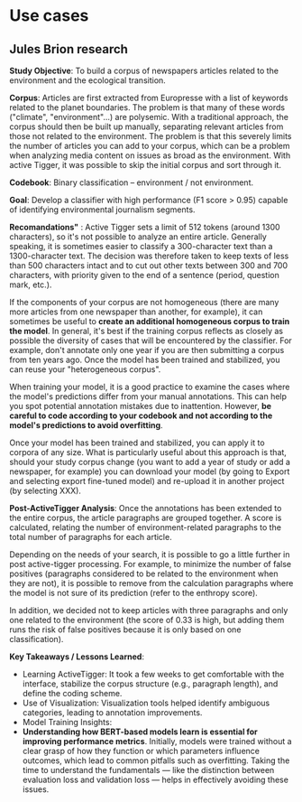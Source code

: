 # Use cases

## Jules Brion research

**Study Objective**: To build a corpus of newspapers articles related to the environment and the ecological transition. 

**Corpus**: Articles are first extracted from Europresse with a list of keywords related to the planet boundaries. The problem is that many of these words ("climate", "environment"...) are polysemic. With a traditional approach, the corpus should then be built up manually, separating relevant articles from those not related to the environment. The problem is that this severely limits the number of articles you can add to your corpus, which can be a problem when analyzing media content on issues as broad as the environment. With active Tigger, it was possible to skip the initial corpus and sort through it.

**Codebook**: Binary classification – environment / not environment.

**Goal**: Develop a classifier with high performance (F1 score > 0.95) capable of identifying environmental journalism segments.

**Recomandations"** : Active Tigger sets a limit of 512 tokens (around 1300 characters), so it's not possible to analyze an entire article. Generally speaking, it is sometimes easier to classify a 300-character text than a 1300-character text. The decision was therefore taken to keep texts of less than 500 characters intact and to cut out other texts between 300 and 700 characters, with priority given to the end of a sentence (period, question mark, etc.).

If the components of your corpus are not homogeneous (there are many more articles from one newspaper than another, for example), it can sometimes be useful to **create an additional homogeneous corpus to train the model**. In general, it's best if the training corpus reflects as closely as possible the diversity of cases that will be encountered by the classifier. For example, don't annotate only one year if you are then submitting a corpus from ten years ago. Once the model has been trained and stabilized, you can reuse your "heterogeneous corpus".

When training your model, it is a good practice to examine the cases where the model's predictions differ from your manual annotations. This can help you spot potential annotation mistakes due to inattention. However, **be careful to code according to your codebook and not according to the model's predictions to avoid overfitting**.

Once your model has been trained and stabilized, you can apply it to corpora of any size. What is particularly useful about this approach is that, should your study corpus change (you want to add a year of study or add a newspaper, for example) you can download your model (by going to Export and selecting export fine-tuned model) and re-upload it in another project (by selecting XXX). 

**Post-ActiveTigger Analysis**: Once the annotations has been extended to the entire corpus, the article paragraphs are grouped together. A score is calculated, relating the number of environment-related paragraphs to the total number of paragraphs for each article. 

Depending on the needs of your search, it is possible to go a little further in post active-tigger processing. For example, to minimize the number of false positives (paragraphs considered to be related to the environment when they are not), it is possible to remove from the calculation paragraphs where the model is not sure of its prediction (refer to the enthropy score).

In addition, we decided not to keep articles with three paragraphs and only one related to the environment (the score of 0.33 is high, but adding them runs the risk of false positives because it is only based on one classification).

**Key Takeaways / Lessons Learned**:

- Learning ActiveTigger: It took a few weeks to get comfortable with the interface, stabilize the corpus structure (e.g., paragraph length), and define the coding scheme.
- Use of Visualization: Visualization tools helped identify ambiguous categories, leading to annotation improvements.
- Model Training Insights:
- **Understanding how BERT-based models learn is essential for improving performance metrics**. Initially, models were trained without a clear grasp of how they function or which parameters influence outcomes, which lead to common pitfalls such as overfitting. Taking the time to understand the fundamentals — like the distinction between evaluation loss and validation loss — helps in effectively avoiding these issues.
